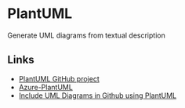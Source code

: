 # PlantUML

Generate UML diagrams from textual description

## Links

- [PlantUML GitHub project](https://github.com/plantuml/plantuml)
- [Azure-PlantUML](https://github.com/plantuml-stdlib/Azure-PlantUML)
- [Include UML Diagrams in Github using PlantUML](https://gist.github.com/emaldonadot/ff6c422f7963fb3a2144328400bb67ff)
